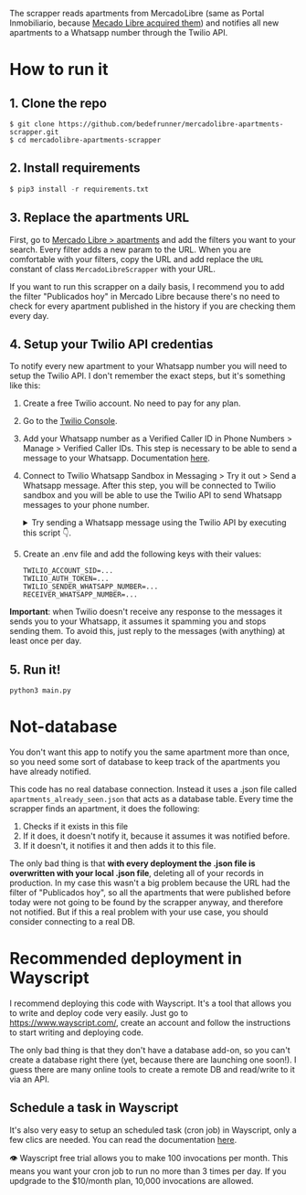 The scrapper reads apartments from MercadoLibre (same as Portal Inmobiliario, because [Mecado Libre acquired them](http://www.economiaynegocios.cl/noticias/noticias.asp?id=118713)) and notifies all new apartments to a Whatsapp number through the Twilio API.

# How to run it
## 1. Clone the repo
```shell
$ git clone https://github.com/bedefrunner/mercadolibre-apartments-scrapper.git
$ cd mercadolibre-apartments-scrapper
```
## 2. Install requirements
```python
$ pip3 install -r requirements.txt
```
## 3. Replace the apartments URL
First, go to [Mercado Libre > apartments](https://www.mercadolibre.cl/c/inmuebles#menu=categories) and add the filters you want to your search. Every filter adds a new param to the URL. When you are comfortable with your filters, copy the URL and add replace the `URL` constant of class `MercadoLibreScrapper` with your URL.

If you want to run this scrapper on a daily basis, I recommend you to add the filter "Publicados hoy" in Mercado Libre because there's no need to check for every apartment published in the history if you are checking them every day.

## 4. Setup your Twilio API credentias
To notify every new apartment to your Whatsapp number you will need to setup the Twilio API. I don't remember the exact steps, but it's something like this:
1. Create a free Twilio account. No need to pay for any plan.
2. Go to the [Twilio Console](https://console.twilio.com/).
3. Add your Whatsapp number as a Verified Caller ID in Phone Numbers > Manage > Verified Caller IDs. This step is necessary to be able to send a message to your Whatsapp. Documentation [here](https://support.twilio.com/hc/en-us/articles/223180048-How-to-Add-and-Remove-a-Verified-Phone-Number-or-Caller-ID-with-Twilio).
4. Connect to Twilio Whatsapp Sandbox in Messaging > Try it out > Send a Whatsapp message. After this step, you will be connected to Twilio sandbox and you will be able to use the Twilio API to send Whatsapp messages to your phone number.
    <details>
    <summary>Try sending a Whatsapp message using the Twilio API by executing this script 👇.</summary>

      ```python
        # COPY-PASTED FROM THE DOCUMENTATION https://www.twilio.com/docs/whatsapp/api#sending-notifications-with-whatsapp

        # Download the helper library from https://www.twilio.com/docs/python/install
        import os
        from twilio.rest import Client

        # Find your Account SID and Auth Token at twilio.com/console
        # and set the environment variables. See http://twil.io/secure
        account_sid = os.environ['TWILIO_ACCOUNT_SID']
        auth_token = os.environ['TWILIO_AUTH_TOKEN']
        client = Client(account_sid, auth_token)

        message = client.messages.create(
                                      from_=f"whatsapp:{os.getenv('TWILIO_SENDER_WHATSAPP_NUMBER')}",
                                      to=f"whatsapp:{os.getenv('RECEIVER_WHATSAPP_NUMBER')}",
                                      body='Hello, there!'
                                  )

        print(message.sid)
      ```
    </details>
5. Create an .env file and add the following keys with their values:
    ```shell
    TWILIO_ACCOUNT_SID=...
    TWILIO_AUTH_TOKEN=...
    TWILIO_SENDER_WHATSAPP_NUMBER=...
    RECEIVER_WHATSAPP_NUMBER=...
    ```

**Important**: when Twilio doesn't receive any response to the messages it sends you to your Whatsapp, it assumes it spamming you and stops sending them. To avoid this, just reply to the messages (with anything) at least once per day.

## 5. Run it!
```shell
python3 main.py
```

# Not-database
You don't want this app to notify you the same apartment more than once, so you need some sort of database to keep track of the apartments you have already notified.

This code has no real database connection. Instead it uses a .json file called `apartments_already_seen.json` that acts as a database table. Every time the scrapper finds an apartment, it does the following:
1. Checks if it exists in this file
2. If it does, it doesn't notify it, because it assumes it was notified before.
3. If it doesn't, it notifies it and then adds it to this file.

The only bad thing is that **with every deployment the .json file is overwritten with your local .json file**, deleting all of your records in production. In my case this wasn't a big problem because the URL had the filter of "Publicados hoy", so all the apartments that were published before today were not going to be found by the scrapper anyway, and therefore not notified. But if this a real problem with your use case, you should consider connecting to a real DB.

# Recommended deployment in Wayscript
I recommend deploying this code with Wayscript. It's a tool that allows you to write and deploy code very easily. Just go to https://www.wayscript.com/, create an account and follow the instructions to start writing and deploying code.

The only bad thing is that they don't have a database add-on, so you can't create a database right there (yet, because there are launching one soon!). I guess there are many online tools to create a remote DB and read/write to it via an API.

## Schedule a task in Wayscript
It's also very easy to setup an scheduled task (cron job) in Wayscript, only a few clics are needed. You can read the documentation [here](https://docs.wayscript.com/quickstart-schedule-task/python/schedule-a-task).

👁️ Wayscript free trial allows you to make 100 invocations per month. This means you want your cron job to run no more than 3 times per day. If you updgrade to the $10/month plan, 10,000 invocations are allowed.
